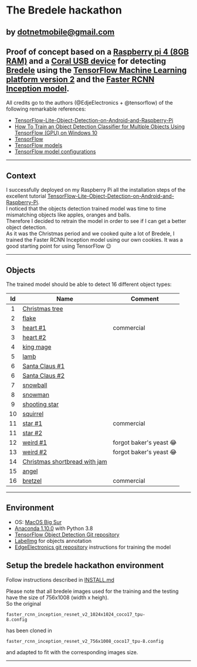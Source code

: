 # The Bredele hackathon
  by dotnetmobile@gmail.com
---

## Proof of concept based on a [Raspberry pi 4 (8GB RAM)](https://www.raspberrypi.org/products/raspberry-pi-4-model-b/) and a [Coral USB device](https://coral.ai/products/accelerator) for detecting [Bredele](https://en.wikipedia.org/wiki/Bredele) using the [TensorFlow Machine Learning platform version 2](https://www.tensorflow.org) and the [Faster RCNN Inception model](https://tfhub.dev/tensorflow/faster_rcnn/inception_resnet_v2_1024x1024/1).

All credits go to the authors (@EdjeElectronics + @tensorflow) of the following remarkable references:

* [TensorFlow-Lite-Object-Detection-on-Android-and-Raspberry-Pi](https://github.com/EdjeElectronics/TensorFlow-Lite-Object-Detection-on-Android-and-Raspberry-Pi)
* [How To Train an Object Detection Classifier for Multiple Objects Using TensorFlow (GPU) on Windows 10](https://github.com/EdjeElectronics/TensorFlow-Object-Detection-API-Tutorial-Train-Multiple-Objects-Windows-10)
* [TensorFlow](https://github.com/tensorflow)
* [TensorFlow models](https://github.com/tensorflow/models)
* [TensorFlow model configurations](https://github.com/tensorflow/models/blob/master/research/object_detection/g3doc/tf2_detection_zoo.md)

---
## Context

I successfully deployed on my Raspberry Pi all the installation steps of the excellent tutorial [TensorFlow-Lite-Object-Detection-on-Android-and-Raspberry-Pi](https://github.com/EdjeElectronics/TensorFlow-Lite-Object-Detection-on-Android-and-Raspberry-Pi).<br>
I noticed that the objects detection trained model was time to time mismatching objects like apples, oranges and balls.<br>
Therefore I decided to retrain the model in order to see if I can get a better object detection.<br>
As it was the Christmas period and we cooked quite a lot of Bredele, I trained the Faster RCNN Inception model using our own cookies.
It was a good starting point for using TensorFlow :wink:

---

## Objects

The trained model should be able to detect 16 different object types:

|  Id  | Name                                 | Comment                      |
|:----:|--------------------------------------|------------------------------|
|1     | [Christmas tree](https://github.com/dotnetmobile/bredele-hackathon/blob/main/images-small/training/bredelehackathon_88_of_511.jpeg)                   |                              |
|2     | [flake](https://github.com/dotnetmobile/bredele-hackathon/blob/main/images-small/training/bredelehackathon_137_of_511.jpeg)                            |                              |
|3     | [heart #1](https://github.com/dotnetmobile/bredele-hackathon/blob/main/images-small/training/bredelehackathon_385_of_511.jpeg)                            | commercial                   |
|3     | [heart #2](https://github.com/dotnetmobile/bredele-hackathon/blob/main/images-small/training/bredelehackathon_153_of_511.jpeg)                            |                              |
|4     | [king mage](https://github.com/dotnetmobile/bredele-hackathon/blob/main/images-small/training/bredelehackathon_136_of_511.jpeg)                        |                              |
|5     | [lamb](https://github.com/dotnetmobile/bredele-hackathon/blob/main/images-small/training/bredelehackathon_157_of_511.jpeg)                             |                              |
|6     | [Santa Claus #1](https://github.com/dotnetmobile/bredele-hackathon/blob/main/images-small/training/bredelehackathon_140_of_511.jpeg)                      |                              |
|6     | [Santa Claus #2](https://github.com/dotnetmobile/bredele-hackathon/blob/main/images-small/training/bredelehackathon_133_of_511.jpeg)                      |                              |
|7     | [snowball](https://github.com/dotnetmobile/bredele-hackathon/blob/main/images-small/training/bredelehackathon_294_of_511.jpeg)                         |                              |
|8     | [snowman](https://github.com/dotnetmobile/bredele-hackathon/blob/main/images-small/training/bredelehackathon_132_of_511.jpeg)                          |                              |
|9     | [shooting star](https://github.com/dotnetmobile/bredele-hackathon/blob/main/images-small/training/bredelehackathon_156_of_511.jpeg)                    |                              |
|10    | [squirrel](https://github.com/dotnetmobile/bredele-hackathon/blob/main/images-small/training/bredelehackathon_151_of_511.jpeg)                         |                              |
|11    | [star #1](https://github.com/dotnetmobile/bredele-hackathon/blob/main/images-small/training/bredelehackathon_383_of_511.jpeg)                             | commercial               |
|11    | [star #2](https://github.com/dotnetmobile/bredele-hackathon/blob/main/images-small/training/bredelehackathon_165_of_511.jpeg)                             |                              |
|12    | [weird #1](https://github.com/dotnetmobile/bredele-hackathon/blob/main/images-small/training/bredelehackathon_406_of_511.jpeg)                         | forgot baker's yeast :joy:     |
|13    | [weird #2]()                         | forgot baker's yeast :joy:     |
|14    | [Christmas shortbread with jam](https://github.com/dotnetmobile/bredele-hackathon/blob/main/images-small/training/bredelehackathon_290_of_511.jpeg)    |                              |
|15    | [angel](https://github.com/dotnetmobile/bredele-hackathon/blob/main/images-small/training/bredelehackathon_148_of_511.jpeg)                            |                              |
|16    | [bretzel](https://github.com/dotnetmobile/bredele-hackathon/blob/main/images-small/training/bredelehackathon_384_of_511.jpeg)                          | commercial                  |

---

## Environment

* OS: [MacOS Big Sur](https://www.apple.com/uk/macos/big-sur/)
* [Anaconda 1.10.0](https://www.anaconda.com) with Python 3.8
* [TensorFlow Object Detection Git repository](https://github.com/tensorflow/models)
* [LabelImg](https://github.com/tzutalin/labelImg) for objects annotation
* [EdgeElectronics git repository](https://github.com/EdjeElectronics/TensorFlow-Object-Detection-API-Tutorial-Train-Multiple-Objects-Windows-10/archive) instructions for training the model

## Setup the bredele hackathon environment

Follow instructions described in [INSTALL.md](https://github.com/dotnetmobile/bredele-hackathon/blob/main/INSTALL.md)

Please note that all bredele images used for the training and the testing have the size of 756x1008 (width x heigh). <br>
So the original <br>
```
faster_rcnn_inception_resnet_v2_1024x1024_coco17_tpu-
8.config
```
has been cloned in <br>
```
faster_rcnn_inception_resnet_v2_756x1008_coco17_tpu-8.config
```
and adapted to fit with the corresponding images size.



___
